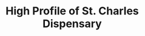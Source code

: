 ---
title: "High Profile of St. Charles Dispensary"
url: /saint-charles/high-profile-of-st-charles-dispensary/
shop: cannabis
---